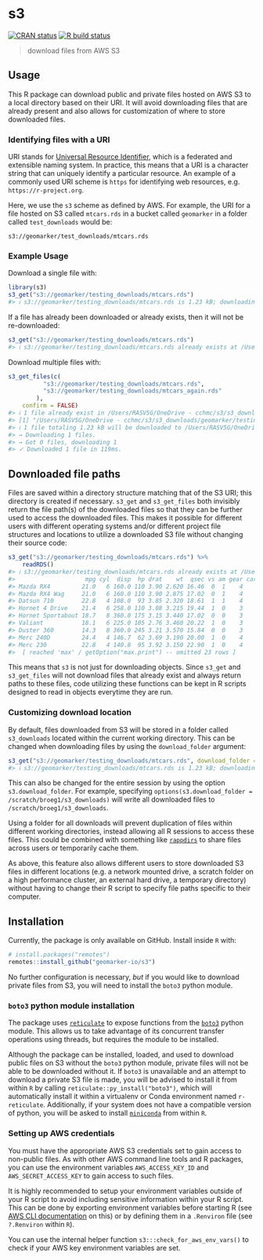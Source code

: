 
<!-- README.md is generated from README.Rmd. Please edit that file -->

# s3

<!-- badges: start -->

[![CRAN
status](https://www.r-pkg.org/badges/version/s3)](https://CRAN.R-project.org/package=s3)
[![R build
status](https://github.com/geomarker-io/s3/workflows/R-CMD-check/badge.svg)](https://github.com/geomarker-io/s3/actions)
<!-- badges: end -->

> download files from AWS S3

## Usage

This R package can download public and private files hosted on AWS S3 to
a local directory based on their URI. It will avoid downloading files
that are already present and also allows for customization of where to
store downloaded files.

### Identifying files with a URI

URI stands for [Universal Resource
Identifier](https://en.wikipedia.org/wiki/Uniform_Resource_Identifier),
which is a federated and extensible naming system. In practice, this
means that a URI is a character string that can uniquely identify a
particular resource. An example of a commonly used URI scheme is `https`
for identifying web resources, e.g. `https://r-project.org`.

Here, we use the `s3` scheme as defined by AWS. For example, the URI for
a file hosted on S3 called `mtcars.rds` in a bucket called `geomarker`
in a folder called `test_downloads` would be:

`s3://geomarker/test_downloads/mtcars.rds`

### Example Usage

Download a single file with:

``` r
library(s3)
s3_get("s3://geomarker/testing_downloads/mtcars.rds")
#> ℹ s3://geomarker/testing_downloads/mtcars.rds is 1.23 kB; downloading to /Users/RASV5G/OneDrive - cchmc/s3/s3_downloads/geomarker/testing_downloads/mtcars.rds
```

If a file has already been downloaded or already exists, then it will
not be re-downloaded:

``` r
s3_get("s3://geomarker/testing_downloads/mtcars.rds")
#> ℹ s3://geomarker/testing_downloads/mtcars.rds already exists at /Users/RASV5G/OneDrive - cchmc/s3/s3_downloads/geomarker/testing_downloads/mtcars.rds
```

Download multiple files with:

``` r
s3_get_files(c(
          "s3://geomarker/testing_downloads/mtcars.rds",
          "s3://geomarker/testing_downloads/mtcars_again.rds"
        ),
    confirm = FALSE)
#> ℹ 1 file already exist in /Users/RASV5G/OneDrive - cchmc/s3/s3_downloads
#> [1] "/Users/RASV5G/OneDrive - cchmc/s3/s3_downloads/geomarker/testing_downloads/mtcars.rds"
#> ℹ 1 file totaling 1.23 kB will be downloaded to /Users/RASV5G/OneDrive - cchmc/s3/s3_downloads
#> → Downloading 1 files.
#> → Got 0 files, downloading 1
#> ✓ Downloaded 1 file in 119ms.
```

## Downloaded file paths

Files are saved within a directory structure matching that of the S3
URI; this directory is created if necessary. `s3_get` and `s3_get_files`
both invisibly return the file path(s) of the downloaded files so that
they can be further used to access the downloaded files. This makes it
possible for different users with different operating systems and/or
different project file structures and locations to utilize a downloaded
S3 file without changing their source code:

``` r
s3_get("s3://geomarker/testing_downloads/mtcars.rds") %>%
    readRDS()
#> ℹ s3://geomarker/testing_downloads/mtcars.rds already exists at /Users/RASV5G/OneDrive - cchmc/s3/s3_downloads/geomarker/testing_downloads/mtcars.rds
#>                    mpg cyl  disp  hp drat    wt  qsec vs am gear carb
#> Mazda RX4         21.0   6 160.0 110 3.90 2.620 16.46  0  1    4    4
#> Mazda RX4 Wag     21.0   6 160.0 110 3.90 2.875 17.02  0  1    4    4
#> Datsun 710        22.8   4 108.0  93 3.85 2.320 18.61  1  1    4    1
#> Hornet 4 Drive    21.4   6 258.0 110 3.08 3.215 19.44  1  0    3    1
#> Hornet Sportabout 18.7   8 360.0 175 3.15 3.440 17.02  0  0    3    2
#> Valiant           18.1   6 225.0 105 2.76 3.460 20.22  1  0    3    1
#> Duster 360        14.3   8 360.0 245 3.21 3.570 15.84  0  0    3    4
#> Merc 240D         24.4   4 146.7  62 3.69 3.190 20.00  1  0    4    2
#> Merc 230          22.8   4 140.8  95 3.92 3.150 22.90  1  0    4    2
#>  [ reached 'max' / getOption("max.print") -- omitted 23 rows ]
```

This means that `s3` is not just for downloading objects. Since `s3_get`
and `s3_get_files` will not download files that already exist and always
return paths to these files, code utilizing these functions can be kept
in R scripts designed to read in objects everytime they are run.

### Customizing download location

By default, files downloaded from S3 will be stored in a folder called
`s3_downloads` located within the current working directory. This can be
changed when downloading files by using the `download_folder`
argument:

``` r
s3_get("s3://geomarker/testing_downloads/mtcars.rds", download_folder = fs::path_home('~/Desktop/s3_downloads'))
#> ℹ s3://geomarker/testing_downloads/mtcars.rds is 1.23 kB; downloading to /Users/RASV5G/~/Desktop/s3_downloads/geomarker/testing_downloads/mtcars.rds
```

This can also be changed for the entire session by using the option
`s3.download_folder`. For example, specifying
`options(s3.download_folder = /scratch/broeg1/s3_downloads)` will write
all downloaded files to `/scratch/broeg1/s3_downloads`.

Using a folder for all downloads will prevent duplication of files
within different working directories, instead allowing all R sessions to
access these files. This could be combined with something like
[`rappdirs`](https://github.com/r-lib/rappdirs) to share files across
users or temporarily cache them.

As above, this feature also allows different users to store downloaded
S3 files in different locations (e.g. a network mounted drive, a scratch
folder on a high performance cluster, an external hard drive, a
temporary directory) without having to change their R script to specify
file paths specific to their computer.

## Installation

Currently, the package is only available on GitHub. Install inside `R`
with:

``` r
# install.packages("remotes")
remotes::install_github("geomarker-io/s3")
```

No further configuration is necessary, *but* if you would like to
download private files from S3, you will need to install the `boto3`
python module.

### `boto3` python module installation

The package uses [`reticulate`](https://rstudio.github.io/reticulate/)
to expose functions from the
[`boto3`](https://boto3.amazonaws.com/v1/documentation/api/latest/index.html)
python module. This allows us to take advantage of its concurrent
transfer operations using threads, but requires the module to be
installed.

Although the package can be installed, loaded, and used to download
public files on S3 without the `boto3` python module, private files will
not be able to be downloaded without it. If `boto3` is unavailable and
an attempt to download a private S3 file is made, you will be advised to
install it from within `R` by calling `reticulate::py_install("boto3")`,
which will automatically install it within a virtualenv or Conda
environment named `r-reticulate`. Additionally, if your system does not
have a compatible version of python, you will be asked to install
[`miniconda`](https://docs.conda.io/en/latest/miniconda.html) from
within `R`.

### Setting up AWS credentials

You must have the appropriate AWS S3 credentials set to gain access to
non-public files. As with other AWS command line tools and R packages,
you can use the environment variables `AWS_ACCESS_KEY_ID` and
`AWS_SECRET_ACCESS_KEY` to gain access to such files.

It is highly recommended to setup your environment variables outside of
your R script to avoid including sensitive information within your R
script. This can be done by exporting environment variables before
starting R (see [AWS CLI
documentation](https://docs.aws.amazon.com/cli/latest/userguide/cli-configure-envvars.html)
on this) or by defining them in a `.Renviron` file (see `?.Renviron`
within `R`).

You can use the internal helper function `s3:::check_for_aws_env_vars()`
to check if your AWS key environment variables are set.
